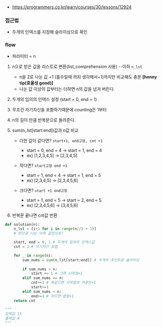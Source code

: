 - https://programmers.co.kr/learn/courses/30/lessons/12924
### 접근법
- 두개의 인덱스를 지정해 슬라이싱으로 확인

### flow
- 파라미터 = n
1. n으로 받은 값을 리스트로 변환(list_comprehension 사용) --이하 `n_lst`
      - n을 2로 나눈 값 +1 (홀수일때 까지 생각해서+1)까지만 비교해도 충분 **[honey tip(효율성 good)]**
      - 나눈 값 이상의 값부터는 더하면 n의 값을 넘겨 버린다.
  
2. 두개의 임의의 인덱스 설정 (start = 0, end = 1)
3. 무조건 자기자신을 포함하기때문에 counting은 1부터
4. n의 길이 만큼 반복문으로 돌려준다.
5. sum(n_lst[start:end])값과 n값 비교
      - 더한 값이 같다면? `start+1, end고정, cnt +1`
        - start = 0, end = 4 -> start = 1, end = 4
        - ex) [1,2,3,4,5] -> [2,3,4,5]

      - 작다면? `start고정 end +1`
        - start = 1, end = 4 -> start = 1, end = 5
        - ex)  [2,3,4,5] -> [2,3,4,5,6]

      - 크다면? `start +1 end고정 `
        - start = 1, end = 5 -> start = 2, end = 5
        - ex) [2,3,4,5,6] -> [3,4,5,6]
6. 반복문 끝나면 cnt값 반환

```python
def solution(n):
    n_lst = [i+1 for i in range(n//2 + 1)] 
    # 반으로 나눈 이하 값만으로!

    start, end = 0, 1 # 두개의 임의의 인덱스값
    cnt = 1 # 자기자신 포함

    for _ in range(n):
        sum_nums = sum(n_lst[start:end]) # 두개의 포인트로 슬라이싱
        
        if sum_nums > n:
            start += 1 # 크면 시작점+1
        elif sum_nums == n:
            cnt+=1 # 똑같으면 시작점과 카운트+1
            start+=1
        elif sum_nums < n:
            end+=1 # 작으면 끝점+1
    return cnt

"""
입력값 15
출력값 4
"""
```
